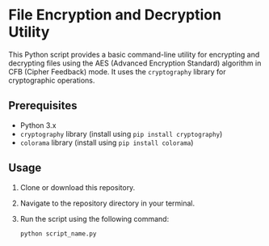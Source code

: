 # File Encryption and Decryption Utility

This Python script provides a basic command-line utility for encrypting and decrypting files using the AES (Advanced Encryption Standard) algorithm in CFB (Cipher Feedback) mode. It uses the `cryptography` library for cryptographic operations.

## Prerequisites

- Python 3.x
- `cryptography` library (install using `pip install cryptography`)
- `colorama` library (install using `pip install colorama`)

## Usage

1. Clone or download this repository.

2. Navigate to the repository directory in your terminal.

3. Run the script using the following command:

   ```bash
   python script_name.py
